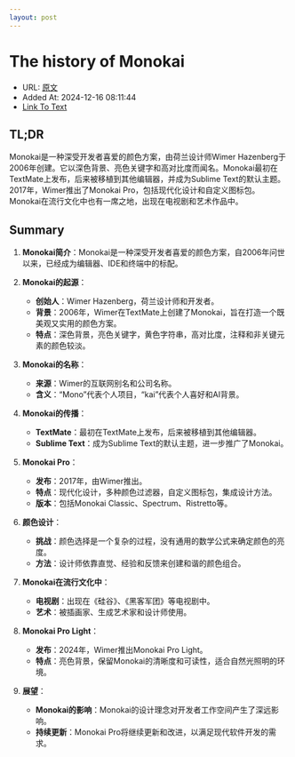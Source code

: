 ```yaml
---
layout: post
---
```

# The history of Monokai
- URL: [原文](https://monokai.pro/history)
- Added At: 2024-12-16 08:11:44
- [Link To Text](_posts/2024-12-16-the-history-of-monokai_raw.md)

## TL;DR
Monokai是一种深受开发者喜爱的颜色方案，由荷兰设计师Wimer Hazenberg于2006年创建。它以深色背景、亮色关键字和高对比度而闻名。Monokai最初在TextMate上发布，后来被移植到其他编辑器，并成为Sublime Text的默认主题。2017年，Wimer推出了Monokai Pro，包括现代化设计和自定义图标包。Monokai在流行文化中也有一席之地，出现在电视剧和艺术作品中。

## Summary
1. **Monokai简介**：Monokai是一种深受开发者喜爱的颜色方案，自2006年问世以来，已经成为编辑器、IDE和终端中的标配。

2. **Monokai的起源**：
   - **创始人**：Wimer Hazenberg，荷兰设计师和开发者。
   - **背景**：2006年，Wimer在TextMate上创建了Monokai，旨在打造一个既美观又实用的颜色方案。
   - **特点**：深色背景，亮色关键字，黄色字符串，高对比度，注释和非关键元素的颜色较淡。

3. **Monokai的名称**：
   - **来源**：Wimer的互联网别名和公司名称。
   - **含义**：“Mono”代表个人项目，“kai”代表个人喜好和AI背景。

4. **Monokai的传播**：
   - **TextMate**：最初在TextMate上发布，后来被移植到其他编辑器。
   - **Sublime Text**：成为Sublime Text的默认主题，进一步推广了Monokai。

5. **Monokai Pro**：
   - **发布**：2017年，由Wimer推出。
   - **特点**：现代化设计，多种颜色过滤器，自定义图标包，集成设计方法。
   - **版本**：包括Monokai Classic、Spectrum、Ristretto等。

6. **颜色设计**：
   - **挑战**：颜色选择是一个复杂的过程，没有通用的数学公式来确定颜色的亮度。
   - **方法**：设计师依靠直觉、经验和反馈来创建和谐的颜色组合。

7. **Monokai在流行文化中**：
   - **电视剧**：出现在《硅谷》、《黑客军团》等电视剧中。
   - **艺术**：被插画家、生成艺术家和设计师使用。

8. **Monokai Pro Light**：
   - **发布**：2024年，Wimer推出Monokai Pro Light。
   - **特点**：亮色背景，保留Monokai的清晰度和可读性，适合自然光照明的环境。

9. **展望**：
   - **Monokai的影响**：Monokai的设计理念对开发者工作空间产生了深远影响。
   - **持续更新**：Monokai Pro将继续更新和改进，以满足现代软件开发的需求。
